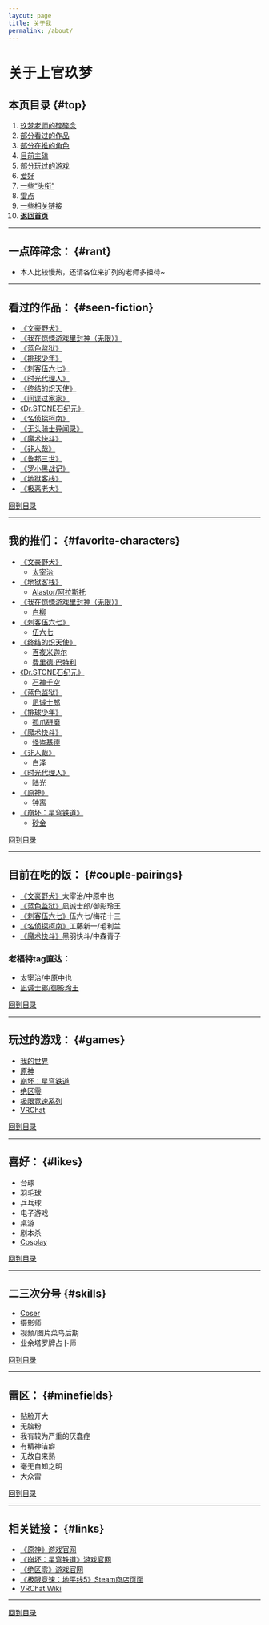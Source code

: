 ```yaml
---
layout: page
title: 关于我
permalink: /about/
---
```


# 关于上官玖梦

## 本页目录 {#top}
1. [玖梦老师的碎碎念](#rant)
2. [部分看过的作品](#seen-fiction)
3. [部分在推的角色](#favorite-characters)
4. [目前主磕](#couple-pairings)
5. [部分玩过的游戏](#games)
6. [爱好](#likes)
7. [一些“头衔”](#skills)
8. [雷点](#minefields)
9. [一些相关链接](#links)
10. [**返回首页**](https://www.jumern.com/)

---

## 一点碎碎念： {#rant}
- 本人比较慢热，还请各位来扩列的老师多担待~

---

## 看过的作品： {#seen-fiction}
- [《文豪野犬》](https://mzh.moegirl.org.cn/%E6%96%87%E8%B1%AA%E9%87%8E%E7%8A%AC)
- [《我在惊悚游戏里封神（无限）》](https://www.jjwxc.net/onebook.php?novelid=4218910)
- [《蓝色监狱》](https://mzh.moegirl.org.cn/%E8%93%9D%E8%89%B2%E7%9B%91%E7%8B%B1)
- [《排球少年》](https://mzh.moegirl.org.cn/%E6%8E%92%E7%90%83%E5%B0%91%E5%B9%B4%EF%BC%81%EF%BC%81)
- [《刺客伍六七》](https://mzh.moegirl.org.cn/%E4%BC%8D%E5%85%AD%E4%B8%83)
- [《时光代理人》](https://mzh.moegirl.org.cn/%E6%97%B6%E5%85%89%E4%BB%A3%E7%90%86%E4%BA%BA)
- [《终结的炽天使》](https://mzh.moegirl.org.cn/%E7%BB%88%E7%BB%93%E7%9A%84%E7%82%BD%E5%A4%A9%E4%BD%BF)
- [《间谍过家家》](https://mzh.moegirl.org.cn/%E9%97%B4%E8%B0%8D%E8%BF%87%E5%AE%B6%E5%AE%B6)
- [《Dr.STONE石纪元》](https://mzh.moegirl.org.cn/%E7%9F%B3%E7%BA%AA%E5%85%83)
- [《名侦探柯南》](https://mzh.moegirl.org.cn/%E5%90%8D%E4%BE%A6%E6%8E%A2%E6%9F%AF%E5%8D%97)
- [《无头骑士异闻录》](https://mzh.moegirl.org.cn/%E6%97%A0%E5%A4%B4%E9%AA%91%E5%A3%AB%E5%BC%82%E9%97%BB%E5%BD%95)
- [《魔术快斗》](https://mzh.moegirl.org.cn/%E9%AD%94%E6%9C%AF%E5%BF%AB%E6%96%97)
- [《非人哉》](https://mzh.moegirl.org.cn/%E9%9D%9E%E4%BA%BA%E5%93%89)
- [《鲁邦三世》](https://mzh.moegirl.org.cn/%E9%B2%81%E9%82%A6%E4%B8%89%E4%B8%96)
- [《罗小黑战记》](https://mzh.moegirl.org.cn/%E7%BD%97%E5%B0%8F%E9%BB%91%E6%88%98%E8%AE%B0)
- [《地狱客栈》](https://mzh.moegirl.org.cn/%E5%9C%B0%E7%8B%B1%E5%AE%A2%E6%A0%88)
- [《极恶老大》](https://mzh.moegirl.org.cn/%E6%9E%81%E6%81%B6%E8%80%81%E5%A4%A7)

[回到目录](#top)

---

## 我的推们： {#favorite-characters}
- [《文豪野犬》](https://mzh.moegirl.org.cn/%E6%96%87%E8%B1%AA%E9%87%8E%E7%8A%AC)
    - [太宰治](https://mzh.moegirl.org.cn/%E6%96%87%E8%B1%AA%E9%87%8E%E7%8A%AC:%E5%A4%AA%E5%AE%B0%E6%B2%BB)
- [《地狱客栈》](https://mzh.moegirl.org.cn/%E5%9C%B0%E7%8B%B1%E5%AE%A2%E6%A0%88)
    - [Alastor/阿拉斯托](https://mzh.moegirl.org.cn/%E9%98%BF%E6%8B%89%E6%96%AF%E6%89%98)
- [《我在惊悚游戏里封神（无限）》](https://www.jjwxc.net/onebook.php?novelid=4218910)
    - [白柳](https://baike.baidu.com/item/%E7%99%BD%E6%9F%B3/61123703)
- [《刺客伍六七》](https://mzh.moegirl.org.cn/%E4%BC%8D%E5%85%AD%E4%B8%83)
    - [伍六七](https://mzh.moegirl.org.cn/%E4%BC%8D%E5%85%AD%E4%B8%83(%E8%A7%92%E8%89%B2)#)
- [《终结的炽天使》](https://mzh.moegirl.org.cn/%E7%BB%88%E7%BB%93%E7%9A%84%E7%82%BD%E5%A4%A9%E4%BD%BF)
    - [百夜米迦尔](https://mzh.moegirl.org.cn/%E7%99%BE%E5%A4%9C%E7%B1%B3%E8%BF%A6%E5%B0%94)
    - [费里德·巴特利](https://mzh.moegirl.org.cn/%E8%B4%B9%E9%87%8C%E5%BE%B7%C2%B7%E5%B7%B4%E7%89%B9%E5%88%A9)
- [《Dr.STONE石纪元》](https://mzh.moegirl.org.cn/%E7%9F%B3%E7%BA%AA%E5%85%83)
    - [石神千空](https://mzh.moegirl.org.cn/%E7%9F%B3%E7%A5%9E%E5%8D%83%E7%A9%BA)
- [《蓝色监狱》](https://mzh.moegirl.org.cn/%E8%93%9D%E8%89%B2%E7%9B%91%E7%8B%B1)
    - [凪诚士郎](https://mzh.moegirl.org.cn/%E5%87%AA%E8%AF%9A%E5%A3%AB%E9%83%8E)
- [《排球少年》](https://mzh.moegirl.org.cn/%E6%8E%92%E7%90%83%E5%B0%91%E5%B9%B4%EF%BC%81%EF%BC%81)
    - [孤爪研磨](https://mzh.moegirl.org.cn/%E5%AD%A4%E7%88%AA%E7%A0%94%E7%A3%A8)
- [《魔术快斗》](https://mzh.moegirl.org.cn/%E9%AD%94%E6%9C%AF%E5%BF%AB%E6%96%97)
    - [怪盗基德](https://mzh.moegirl.org.cn/%E6%80%AA%E7%9B%97%E5%9F%BA%E5%BE%B7)
- [《非人哉》](https://mzh.moegirl.org.cn/%E9%9D%9E%E4%BA%BA%E5%93%89)
    - [白泽](https://mzh.moegirl.org.cn/%E9%9D%9E%E4%BA%BA%E5%93%89:%E7%99%BD%E6%B3%BD)
- [《时光代理人》](https://mzh.moegirl.org.cn/%E6%97%B6%E5%85%89%E4%BB%A3%E7%90%86%E4%BA%BA)
    - [陆光](https://mzh.moegirl.org.cn/%E9%99%86%E5%85%89)
- [《原神》](https://mzh.moegirl.org.cn/%E5%8E%9F%E7%A5%9E)
    - [钟离](https://mzh.moegirl.org.cn/%E9%92%9F%E7%A6%BB)
- [《崩坏：星穹铁道》](https://mzh.moegirl.org.cn/%E5%B4%A9%E5%9D%8F%EF%BC%9A%E6%98%9F%E7%A9%B9%E9%93%81%E9%81%93)
    - [砂金](https://mzh.moegirl.org.cn/%E7%A0%82%E9%87%91)

[回到目录](#top)

---

## 目前在吃的饭： {#couple-pairings}
- [《文豪野犬》](https://mzh.moegirl.org.cn/%E6%96%87%E8%B1%AA%E9%87%8E%E7%8A%AC)太宰治/中原中也
- [《蓝色监狱》](https://mzh.moegirl.org.cn/%E8%93%9D%E8%89%B2%E7%9B%91%E7%8B%B1)凪诚士郎/御影玲王
- [《刺客伍六七》](https://mzh.moegirl.org.cn/%E4%BC%8D%E5%85%AD%E4%B8%83)伍六七/梅花十三
- [《名侦探柯南》](https://mzh.moegirl.org.cn/%E5%90%8D%E4%BE%A6%E6%8E%A2%E6%9F%AF%E5%8D%97)工藤新一/毛利兰
- [《魔术快斗》](https://mzh.moegirl.org.cn/%E9%AD%94%E6%9C%AF%E5%BF%AB%E6%96%97)黑羽快斗/中森青子

### 老福特tag直达：
- [太宰治/中原中也](https://www.lofter.com/tag/%E5%A4%AA%E4%B8%AD)
- [凪诚士郎/御影玲王](https://www.lofter.com/tag/%E5%87%AA%E7%8E%B2)

[回到目录](#top)

---

## 玩过的游戏： {#games}
- [我的世界](https://zh.minecraft.wiki/)
- [原神](https://mzh.moegirl.org.cn/%E5%8E%9F%E7%A5%9E)
- [崩坏：星穹铁道](https://mzh.moegirl.org.cn/%E5%B4%A9%E5%9D%8F%EF%BC%9A%E6%98%9F%E7%A9%B9%E9%93%81%E9%81%93)
- [绝区零](https://mzh.moegirl.org.cn/%E7%BB%9D%E5%8C%BA%E9%9B%B6)
- [极限竞速系列](https://mzh.moegirl.org.cn/%E6%9E%81%E9%99%90%E7%AB%9E%E9%80%9F%E7%B3%BB%E5%88%97)
- [VRChat](https://mzh.moegirl.org.cn/VRChat)

[回到目录](#top)

---

## 喜好： {#likes}
- 台球
- 羽毛球
- 乒乓球
- 电子游戏
- 桌游
- 剧本杀
- [Cosplay](https://mzh.moegirl.org.cn/Cosplay(%E6%B4%BB%E5%8A%A8)#)

[回到目录](#top)

---

## 二三次分号 {#skills}
- [Coser](https://mzh.moegirl.org.cn/Cosplayer)
- 摄影师
- 视频/图片菜鸟后期
- 业余塔罗牌占卜师

[回到目录](#top)

---

## 雷区： {#minefields}
- 贴脸开大
- 无脑粉
- 我有较为严重的厌蠢症
- 有精神洁癖
- 无故自来熟
- 毫无自知之明
- 大众雷

[回到目录](#top)

---

## 相关链接： {#links}
- [《原神》游戏官网](https://www.yuanshen.com/)
- [《崩坏：星穹铁道》游戏官网](https://sr.mihoyo.com/)
- [《绝区零》游戏官网](https://zzz.mihoyo.com/main/)
- [《极限竞速：地平线5》Steam商店页面](https://store.steampowered.com/app/1551360/_5/?l=schinese)
- [VRChat Wiki](https://wiki.vrchat.com/wiki/Getting_Started/zh-hans)

---

[回到目录](#top)